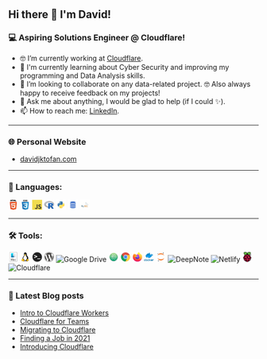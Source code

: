 ## Hi there 👋 I'm David!

### 💻 Aspiring Solutions Engineer @ Cloudflare!

- 🤓 I’m currently working at [Cloudflare](https://www.cloudflare.com/).
- 🌱 I'm currently learning about Cyber Security and improving my programming and Data Analysis skills.
- 👯 I’m looking to collaborate on any data-related project. 🤓 Also always happy to receive feedback on my projects!
- 💬 Ask me about anything, I would be glad to help (if I could ✨).
- 📫 How to reach me: [LinkedIn](https://www.linkedin.com/in/davidtofan/).

* * * 

### 🌐 Personal Website

- [davidjktofan.com](https://davidjktofan.com/)

* * * 

### 🤖 Languages:
<div>
  <img alt="HTML" height="20" src="https://raw.githubusercontent.com/github/explore/80688e429a7d4ef2fca1e82350fe8e3517d3494d/topics/html/html.png">
  <img alt="CSS" height="20" src="https://raw.githubusercontent.com/github/explore/80688e429a7d4ef2fca1e82350fe8e3517d3494d/topics/css/css.png">
  <img alt="JavaScript" height="20" src="https://raw.githubusercontent.com/github/explore/80688e429a7d4ef2fca1e82350fe8e3517d3494d/topics/javascript/javascript.png">
  <img alt="R" height="20" src="https://raw.githubusercontent.com/github/explore/80688e429a7d4ef2fca1e82350fe8e3517d3494d/topics/r/r.png">
  <img alt="Python" height="20" src="https://raw.githubusercontent.com/github/explore/80688e429a7d4ef2fca1e82350fe8e3517d3494d/topics/python/python.png">
  <img alt="SQL" height="20" src="https://raw.githubusercontent.com/github/explore/80688e429a7d4ef2fca1e82350fe8e3517d3494d/topics/sql/sql.png">
  <img alt="MySQL" height="20" src="https://raw.githubusercontent.com/github/explore/80688e429a7d4ef2fca1e82350fe8e3517d3494d/topics/mysql/mysql.png">
</div>

* * * 

### 🛠️ Tools:
<div>
  <img alt="MacOS" height="20" src="https://raw.githubusercontent.com/github/explore/80688e429a7d4ef2fca1e82350fe8e3517d3494d/topics/macos/macos.png">
  <img alt="Linux" height="20" src="https://raw.githubusercontent.com/github/explore/80688e429a7d4ef2fca1e82350fe8e3517d3494d/topics/linux/linux.png">
  <img alt="Terminal" height="20" src="https://raw.githubusercontent.com/github/explore/d92924b1d925bb134e308bd29c9de6c302ed3beb/topics/terminal/terminal.png">
  <img alt="Wordpress" height="20" src="https://raw.githubusercontent.com/github/explore/80688e429a7d4ef2fca1e82350fe8e3517d3494d/topics/wordpress/wordpress.png">
  <img alt="Google Drive" height="20" src="https://ssl.gstatic.com/images/branding/product/2x/drive_2020q4_48dp.png">
  <img alt="Atom" height="20" src="https://raw.githubusercontent.com/github/explore/80688e429a7d4ef2fca1e82350fe8e3517d3494d/topics/atom/atom.png">
  <img alt="Chrome" height="20" src="https://raw.githubusercontent.com/github/explore/80688e429a7d4ef2fca1e82350fe8e3517d3494d/topics/chrome/chrome.png">
  <img alt="Firefox" height="20" src="https://raw.githubusercontent.com/github/explore/728542e0d33f83720614f61923a9cb424264db23/topics/firefox/firefox.png">
  <img alt="Docker" height="20" src="https://raw.githubusercontent.com/github/explore/80688e429a7d4ef2fca1e82350fe8e3517d3494d/topics/docker/docker.png">
  <img alt="Jupyter Notebook" height="20" src="https://raw.githubusercontent.com/github/explore/80688e429a7d4ef2fca1e82350fe8e3517d3494d/topics/jupyter-notebook/jupyter-notebook.png">
  <img alt="DeepNote" height="20" src="https://deepnote.com/static/landing/logo.svg">
  <img alt="Netlify" height="20" src="https://www.netlify.com/img/press/logos/logomark.svg">
  <img alt="Raspberry Pi" height="20" src="https://raw.githubusercontent.com/github/explore/80688e429a7d4ef2fca1e82350fe8e3517d3494d/topics/raspberry-pi/raspberry-pi.png">
  <img alt="Cloudflare" height="25" src="https://www.vectorlogo.zone/logos/cloudflare/cloudflare-icon.svg">
</div>

* * * 

### 📙 Latest Blog posts
<!-- BLOG-POST-LIST:START -->
- [Intro to Cloudflare Workers](https://davidtofan.com/post/cloudflare-workers/)
- [Cloudflare for Teams](https://davidtofan.com/post/cloudflare-for-teams/)
- [Migrating to Cloudflare](https://davidtofan.com/post/migrating-to-cloudflare/)
- [Finding a Job in 2021](https://davidtofan.com/post/job-opportunities/)
- [Introducing Cloudflare](https://davidtofan.com/post/cloudflare-security/)
<!-- BLOG-POST-LIST:END -->
